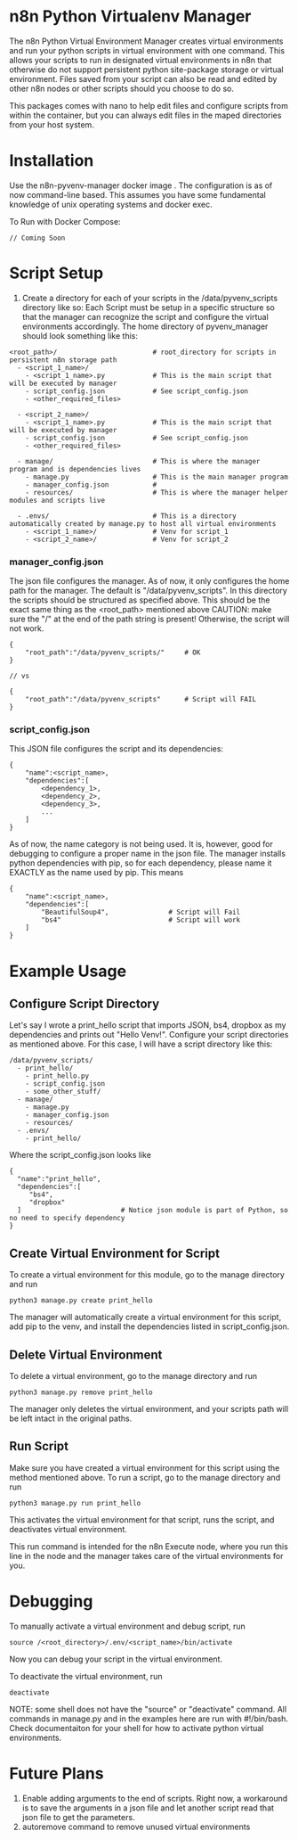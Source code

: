 # n8n Python Virtualenv Manager

The n8n Python Virtual Environment Manager creates virtual environments and run your python scripts in virtual environment with one command. This allows your scripts to run in designated virtual environments in n8n that otherwise do not support persistent python site-package storage or virtual environment. Files saved from your script can also be read and edited by other n8n nodes or other scripts should you choose to do so. 

This packages comes with nano to help edit files and configure scripts from within the container, but you can always edit files in the maped directories from your host system. 

# Installation

Use the n8n-pyvenv-manager docker image . The configuration is as of now command-line based. This assumes you have some fundamental knowledge of unix operating systems and docker exec.

To Run with Docker Compose:

```
// Coming Soon
```

# Script Setup

1. Create a directory for each of your scripts in the /data/pyvenv_scripts directory like so:
   Each Script must be setup in a specific structure so that the manager can recognize the script and configure the virtual environments accordingly. The home directory of pyvenv_manager should look something like this: 

```
<root_path>/                        # root_directory for scripts in persistent n8n storage path
  - <script_1_name>/
    - <script_1_name>.py            # This is the main script that will be executed by manager
    - script_config.json            # See script_config.json
    - <other_required_files>

  - <script_2_name>/
    - <script_1_name>.py            # This is the main script that will be executed by manager
    - script_config.json            # See script_config.json
    - <other_required_files>

  - manage/                         # This is where the manager program and is dependencies lives
    - manage.py                     # This is the main manager program
    - manager_config.json           # 
    - resources/                    # This is where the manager helper modules and scripts live

  - .envs/                          # This is a directory automatically created by manage.py to host all virtual environments
    - <script_1_name>/              # Venv for script_1
    - <script_2_name>/              # Venv for script_2
```

### manager_config.json

The json file configures the manager. As of now, it only configures the home path for the manager. The default is "/data/pyvenv_scripts". In this directory the scripts should be structured as specified above. This should be the exact same thing as the <root_path> mentioned above
CAUTION: make sure the "/" at the end of the path string is present! Otherwise, the script will not work. 
```
{
    "root_path":"/data/pyvenv_scripts/"     # OK
}

// vs

{
    "root_path":"/data/pyvenv_scripts"      # Script will FAIL
}
```
### script_config.json
This JSON file configures the script and its dependencies:
```
{
    "name":<script_name>,
    "dependencies":[
        <dependency_1>,
        <dependency_2>,
        <dependency_3>,
        ...
    ]
}
```
As of now, the name category is not being used. It is, however, good for debugging to configure a proper name in the json file. 
The manager installs python dependencies with pip, so for each dependency, please name it EXACTLY as the name used by pip. This means
```
{
    "name":<script_name>,
    "dependencies":[
        "BeautifulSoup4",               # Script will Fail
        "bs4"                           # Script will work
    ]
}
```

# Example Usage
## Configure Script Directory
Let's say I wrote a print_hello script that imports JSON, bs4, dropbox as my dependencies and prints out "Hello Venv!". Configure your script directories as mentioned above. For this case, I will have a script directory like this: 
```
/data/pyvenv_scripts/
  - print_hello/
    - print_hello.py
    - script_config.json
    - some_other_stuff/
  - manage/
    - manage.py
    - manager_config.json
    - resources/
  - .envs/
    - print_hello/
```
Where the script_config.json looks like
```
{
  "name":"print_hello",
  "dependencies":[
     "bs4",
     "dropbox"
  ]                         # Notice json module is part of Python, so no need to specify dependency
}
```

## Create Virtual Environment for Script

To create a virtual environment for this module, go to the manage directory and run
```
python3 manage.py create print_hello
```
The manager will automatically create a virtual environment for this script, add pip to the venv, and install the dependencies listed in script_config.json. 

## Delete Virtual Environment

To delete a virtual environment, go to the manage directory and run
```
python3 manage.py remove print_hello
```
The manager only deletes the virtual environment, and your scripts path will be left intact in the original paths. 

## Run Script
Make sure you have created a virtual environment for this script using the method mentioned above. 
To run a script, go to the manage directory and run
```
python3 manage.py run print_hello
```
This activates the virtual environment for that script, runs the script, and deactivates virtual environment. 

This run command is intended for the n8n Execute node, where you run this line in the node and the manager takes care of the virtual environments for you. 

# Debugging
To manually activate a virtual environment and debug script, run
```
source /<root_directory>/.env/<script_name>/bin/activate
```
Now you can debug your script in the virtual environment.  

To deactivate the virtual environment, run
```
deactivate
```
NOTE: some shell does not have the "source" or "deactivate" command. All commands in manage.py and in the examples here are run with #!/bin/bash. Check documentaiton for your shell for how to activate python virtual environments. 

# Future Plans
1. Enable adding arguments to the end of scripts. Right now, a workaround is to save the arguments in a json file and let another script read that json file to get the parameters. 
2. autoremove command to remove unused virtual environments
